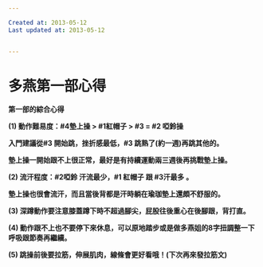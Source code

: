 ```yaml
---

Created at: 2013-05-12
Last updated at: 2013-05-12


---
```


# 多燕第一部心得


**第一部的綜合心得**

**(1) 動作難易度：#4墊上操 > #1紅帽子 > #3 = #2 啞鈴操**

 **入門建議從#3 開始跳，挫折感最低，#3 跳熟了(約一週)再跳其他的。**

 **墊上操一開始跟不上很正常，最好是有持續運動兩三週後再挑戰墊上操。**

**(2) 流汗程度：#2啞鈴 汗流最少，#1 紅帽子 跟 #3汗最多 。**

 **墊上操也很會流汗，而且當後背都是汗時躺在瑜珈墊上還頗不舒服的。**

**(3) 深蹲動作要注意膝蓋蹲下時不超過腳尖，屁股往後重心在後腳跟，背打直。** 

**(4) 動作跟不上也不要停下來休息，可以原地踏步或是做多燕姐的8字扭調整一下呼吸跟節奏再繼續。**

**(5) 跳操前後要拉筋，伸展肌肉，線條會更好看哦！(下次再來發拉筋文)**

